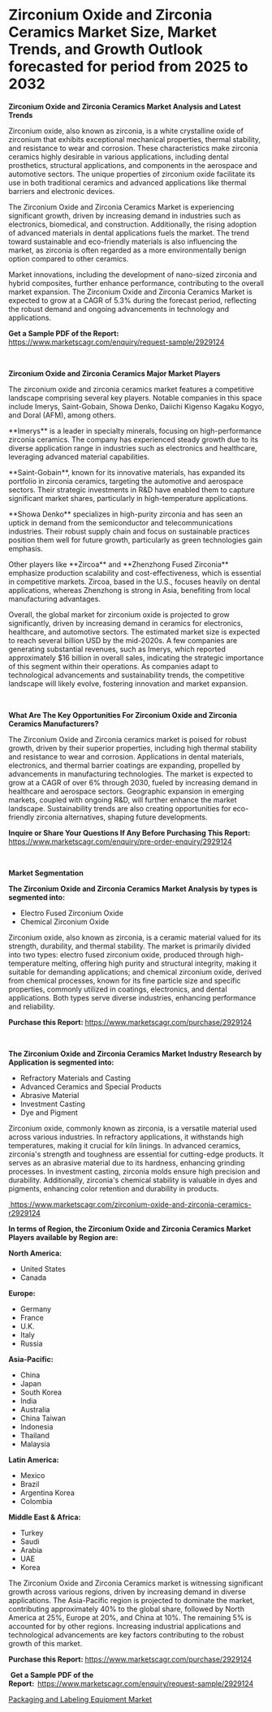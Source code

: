 <p><h1>Zirconium Oxide and Zirconia Ceramics Market Size, Market Trends, and Growth Outlook forecasted for period from 2025 to 2032</h1></p><p><strong>Zirconium Oxide and Zirconia Ceramics Market Analysis and Latest Trends</strong></p>
<p><p>Zirconium oxide, also known as zirconia, is a white crystalline oxide of zirconium that exhibits exceptional mechanical properties, thermal stability, and resistance to wear and corrosion. These characteristics make zirconia ceramics highly desirable in various applications, including dental prosthetics, structural applications, and components in the aerospace and automotive sectors. The unique properties of zirconium oxide facilitate its use in both traditional ceramics and advanced applications like thermal barriers and electronic devices. </p><p>The Zirconium Oxide and Zirconia Ceramics Market is experiencing significant growth, driven by increasing demand in industries such as electronics, biomedical, and construction. Additionally, the rising adoption of advanced materials in dental applications fuels the market. The trend toward sustainable and eco-friendly materials is also influencing the market, as zirconia is often regarded as a more environmentally benign option compared to other ceramics. </p><p>Market innovations, including the development of nano-sized zirconia and hybrid composites, further enhance performance, contributing to the overall market expansion. The Zirconium Oxide and Zirconia Ceramics Market is expected to grow at a CAGR of 5.3% during the forecast period, reflecting the robust demand and ongoing advancements in technology and applications.</p></p>
<p><strong>Get a Sample PDF of the Report:&nbsp;</strong> <a href="https://www.marketscagr.com/enquiry/request-sample/2929124?utm_campaign=2198&utm_medium=2&utm_source=Github&utm_content=ia&utm_term=12032025&utm_id=zirconium-oxide-and-zirconia-ceramics">https://www.marketscagr.com/enquiry/request-sample/2929124</a></p>
<p>&nbsp;</p>
<p><strong>Zirconium Oxide and Zirconia Ceramics Major Market Players</strong></p>
<p><p>The zirconium oxide and zirconia ceramics market features a competitive landscape comprising several key players. Notable companies in this space include Imerys, Saint-Gobain, Showa Denko, Daiichi Kigenso Kagaku Kogyo, and Doral (AFM), among others. </p><p>**Imerys** is a leader in specialty minerals, focusing on high-performance zirconia ceramics. The company has experienced steady growth due to its diverse application range in industries such as electronics and healthcare, leveraging advanced material capabilities.</p><p>**Saint-Gobain**, known for its innovative materials, has expanded its portfolio in zirconia ceramics, targeting the automotive and aerospace sectors. Their strategic investments in R&D have enabled them to capture significant market shares, particularly in high-temperature applications.</p><p>**Showa Denko** specializes in high-purity zirconia and has seen an uptick in demand from the semiconductor and telecommunications industries. Their robust supply chain and focus on sustainable practices position them well for future growth, particularly as green technologies gain emphasis.</p><p>Other players like **Zircoa** and **Zhenzhong Fused Zirconia** emphasize production scalability and cost-effectiveness, which is essential in competitive markets. Zircoa, based in the U.S., focuses heavily on dental applications, whereas Zhenzhong is strong in Asia, benefiting from local manufacturing advantages.</p><p>Overall, the global market for zirconium oxide is projected to grow significantly, driven by increasing demand in ceramics for electronics, healthcare, and automotive sectors. The estimated market size is expected to reach several billion USD by the mid-2020s. A few companies are generating substantial revenues, such as Imerys, which reported approximately $16 billion in overall sales, indicating the strategic importance of this segment within their operations. As companies adapt to technological advancements and sustainability trends, the competitive landscape will likely evolve, fostering innovation and market expansion.</p></p>
<p>&nbsp;</p>
<p><strong>What Are The Key Opportunities For Zirconium Oxide and Zirconia Ceramics Manufacturers?</strong></p>
<p><p>The Zirconium Oxide and Zirconia ceramics market is poised for robust growth, driven by their superior properties, including high thermal stability and resistance to wear and corrosion. Applications in dental materials, electronics, and thermal barrier coatings are expanding, propelled by advancements in manufacturing technologies. The market is expected to grow at a CAGR of over 6% through 2030, fueled by increasing demand in healthcare and aerospace sectors. Geographic expansion in emerging markets, coupled with ongoing R&D, will further enhance the market landscape. Sustainability trends are also creating opportunities for eco-friendly zirconia alternatives, shaping future developments.</p></p>
<p><strong>Inquire or Share Your Questions If Any Before Purchasing This Report:</strong> <a href="https://www.marketscagr.com/enquiry/pre-order-enquiry/2929124?utm_campaign=2198&utm_medium=2&utm_source=Github&utm_content=ia&utm_term=12032025&utm_id=zirconium-oxide-and-zirconia-ceramics">https://www.marketscagr.com/enquiry/pre-order-enquiry/2929124</a></p>
<p>&nbsp;</p>
<p><strong>Market Segmentation</strong></p>
<p><strong>The Zirconium Oxide and Zirconia Ceramics Market Analysis by types is segmented into:</strong></p>
<p><ul><li>Electro Fused Zirconium Oxide</li><li>Chemical Zirconium Oxide</li></ul></p>
<p><p>Zirconium oxide, also known as zirconia, is a ceramic material valued for its strength, durability, and thermal stability. The market is primarily divided into two types: electro fused zirconium oxide, produced through high-temperature melting, offering high purity and structural integrity, making it suitable for demanding applications; and chemical zirconium oxide, derived from chemical processes, known for its fine particle size and specific properties, commonly utilized in coatings, electronics, and dental applications. Both types serve diverse industries, enhancing performance and reliability.</p></p>
<p><strong>Purchase this Report:&nbsp;</strong><a href="https://www.marketscagr.com/purchase/2929124?utm_campaign=2198&utm_medium=2&utm_source=Github&utm_content=ia&utm_term=12032025&utm_id=zirconium-oxide-and-zirconia-ceramics">https://www.marketscagr.com/purchase/2929124</a></p>
<p>&nbsp;</p>
<p><strong>The Zirconium Oxide and Zirconia Ceramics Market Industry Research by Application is segmented into:</strong></p>
<p><ul><li>Refractory Materials and Casting</li><li>Advanced Ceramics and Special Products</li><li>Abrasive Material</li><li>Investment Casting</li><li>Dye and Pigment</li></ul></p>
<p><p>Zirconium oxide, commonly known as zirconia, is a versatile material used across various industries. In refractory applications, it withstands high temperatures, making it crucial for kiln linings. In advanced ceramics, zirconia's strength and toughness are essential for cutting-edge products. It serves as an abrasive material due to its hardness, enhancing grinding processes. In investment casting, zirconia molds ensure high precision and durability. Additionally, zirconia's chemical stability is valuable in dyes and pigments, enhancing color retention and durability in products.</p></p>
<p><a href="https://www.marketscagr.com/zirconium-oxide-and-zirconia-ceramics-r2929124?utm_campaign=2198&utm_medium=2&utm_source=Github&utm_content=ia&utm_term=12032025&utm_id=zirconium-oxide-and-zirconia-ceramics">&nbsp;https://www.marketscagr.com/zirconium-oxide-and-zirconia-ceramics-r2929124</a></p>
<p><strong>In terms of Region, the Zirconium Oxide and Zirconia Ceramics Market Players available by Region are:</strong></p>
<p>
    <p> <strong> North America: </strong>
        <ul>
            <li>United States</li>
            <li>Canada</li>
        </ul>
        </p> 
    <p> <strong> Europe: </strong>
        <ul>
            <li>Germany</li>
            <li>France</li>
            <li>U.K.</li>
            <li>Italy</li>
            <li>Russia</li>
        </ul>
        </p> 
    <p> <strong> Asia-Pacific: </strong>
        <ul>
            <li>China</li>
            <li>Japan</li>
            <li>South Korea</li>
            <li>India</li>
            <li>Australia</li>
            <li>China Taiwan</li>
            <li>Indonesia</li>
            <li>Thailand</li>
            <li>Malaysia</li>
        </ul>
        </p> 
    <p> <strong> Latin America: </strong>
        <ul>
            <li>Mexico</li>
            <li>Brazil</li>
            <li>Argentina Korea</li>
            <li>Colombia</li>
        </ul>
        </p> 
    <p> <strong> Middle East & Africa: </strong>
        <ul>
            <li>Turkey</li>
            <li>Saudi</li>
            <li>Arabia</li>
            <li>UAE</li>
            <li>Korea</li>
        </ul>
    </p>
    </p>
<p><p>The Zirconium Oxide and Zirconia Ceramics market is witnessing significant growth across various regions, driven by increasing demand in diverse applications. The Asia-Pacific region is projected to dominate the market, contributing approximately 40% to the global share, followed by North America at 25%, Europe at 20%, and China at 10%. The remaining 5% is accounted for by other regions. Increasing industrial applications and technological advancements are key factors contributing to the robust growth of this market.</p></p>
<p><strong>Purchase this Report: </strong><a href="https://www.marketscagr.com/purchase/2929124?utm_campaign=2198&utm_medium=2&utm_source=Github&utm_content=ia&utm_term=12032025&utm_id=zirconium-oxide-and-zirconia-ceramics">https://www.marketscagr.com/purchase/2929124</a></p>
<p>&nbsp;<strong>Get a Sample PDF of the Report:&nbsp;&nbsp;</strong><a href="https://www.marketscagr.com/enquiry/request-sample/2929124?utm_campaign=2198&utm_medium=2&utm_source=Github&utm_content=ia&utm_term=12032025&utm_id=zirconium-oxide-and-zirconia-ceramics">https://www.marketscagr.com/enquiry/request-sample/2929124</a></p>
<p><strong></strong></p>
<p><p><a href="https://github.com/delindacallegari68/Market-Research-Report-List-1/blob/main/packaging-and-labeling-equipment-market.md?utm_campaign=2198&utm_medium=2&utm_source=Github&utm_content=ia&utm_term=12032025&utm_id=zirconium-oxide-and-zirconia-ceramics">Packaging and Labeling Equipment Market</a></p></p>